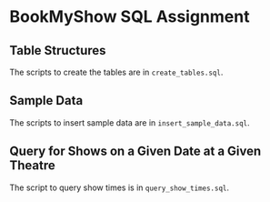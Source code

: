 # BookMyShow SQL Assignment

## Table Structures

The scripts to create the tables are in `create_tables.sql`.

## Sample Data

The scripts to insert sample data are in `insert_sample_data.sql`.

## Query for Shows on a Given Date at a Given Theatre

The script to query show times is in `query_show_times.sql`.
